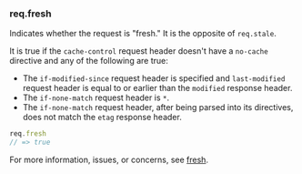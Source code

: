 <!---
 Copyright (c) 2016 StrongLoop, IBM, and Express Contributors
 License: MIT
-->

<h3 id='req.fresh'>req.fresh</h3>

Indicates whether the request is "fresh."  It is the opposite of `req.stale`.

It is true if the `cache-control` request header doesn't have a `no-cache` directive and any
of the following are true:

* The `if-modified-since` request header is specified  and `last-modified` request header is equal to or earlier than the `modified` response header.
* The `if-none-match` request header is `*`.
* The `if-none-match` request header, after being parsed into its directives, does not
match the `etag` response header.

```js
req.fresh
// => true
```

For more information, issues, or concerns, see [fresh](https://github.com/jshttp/fresh).
